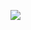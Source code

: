 <a href="https://juncture-digital.org"><img src="https://juncture-digital.org/images/ve-button.png"></a>

<param ve-config
        title="image test"
       author="Nathan"
       banner="https://upload.wikimedia.org/wikipedia/commons/a/ad/Bernini%27s_Apollo_and_Daphne_
statue.jpg"
       layout="vertical"


<param ve-image       
url="https://upload.wikimedia.org/wikipedia/commons/a/ad/Bernini%27s_Apollo_and_Daphne_
statue.jpg"
label="Apollo and Daphne"
description="sculpture by Gian Lorenzo Bernini"
license="CC BY-SA 4.0"
